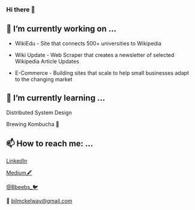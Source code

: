 ### Hi there 👋

## 🔭 I’m currently working on ...

- WikiEdu - Site that connects 500+ universities to Wikipedia

- Wiki Update - Web Scraper that creates a newsletter of selected Wikipedia Article Updates

- E-Commerce - Building sites that scale to help small businesses adapt to the changing market


## 🌱 I’m currently learning ...
 Distributed System Design
 
   Brewing Kombucha 🍶

## 📫 How to reach me: ...

  [LinkedIn](https://www.linkedin.com/in/bailey-mckelway/)
  
  [Medium🖋](https://medium.com/@bjlmckelway)
  
  [@Bbeebs_🐦](https://twitter.com/Bbeebs_)
  
  📧 bjlmckelway@gmail.com


